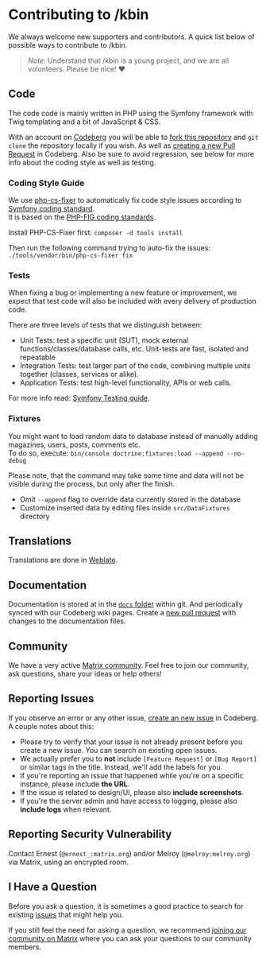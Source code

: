 # Contributing to /kbin

We always welcome new supporters and contributors. A quick list below of possible ways to contribute to /kbin.

> *Note*:
> Understand that /kbin is a young project, and we are all volunteers. Please be nice! ❤

## Code

The code code is mainly written in PHP using the Symfony framework with Twig templating and a bit of JavaScript & CSS.

With an account on [Codeberg](https://codeberg.org) you will be able to [fork this repository](https://codeberg.org/Kbin/kbin-core) and `git clone` the repository locally if you wish. As well as [creating a new Pull Request](https://codeberg.org/Kbin/kbin-core/pulls) in Codeberg. Also be sure to avoid regression, see below for more info about the coding style as well as testing.

### Coding Style Guide

We use [php-cs-fixer](https://cs.symfony.com/) to automatically fix code style issues according to [Symfony coding standard](https://symfony.com/doc/current/contributing/code/standards.html).  
It is based on the [PHP-FIG coding standards](https://www.php-fig.org/psr/).

Install PHP-CS-Fixer first: `composer -d tools install`

Then run the following command trying to auto-fix the issues: `./tools/vendor/bin/php-cs-fixer fix`

### Tests

When fixing a bug or implementing a new feature or improvement, we expect that test code will also be included with every delivery of production code.

There are three levels of tests that we distinguish between:

- Unit Tests: test a specific unit (SUT), mock external functions/classes/database calls, etc. Unit-tests are fast, isolated and repeatable
- Integration Tests: test larger part of the code, combining multiple units together (classes, services or alike).
- Application Tests: test high-level functionality, APIs or web calls.

For more info read: [Symfony Testing guide](https://symfony.com/doc/current/testing.html).

### Fixtures

You might want to load random data to database instead of manually adding magazines, users, posts, comments etc.  
To do so, execute: `bin/console doctrine:fixtures:load --append --no-debug`

Please note, that the command may take some time and data will not be visible during the process, but only after the finish.

- Omit `--append` flag to override data currently stored in the database
- Customize inserted data by editing files inside `src/DataFixtures` directory

## Translations

Translations are done in [Weblate](https://translate.codeberg.org/projects/kbin/).

## Documentation

Documentation is stored at in the [`docs` folder](https://codeberg.org/Kbin/kbin-core/src/branch/develop/docs) within git. And periodically synced with our Codeberg wiki pages. Create a [new pull request](https://codeberg.org/Kbin/kbin-core/pulls) with changes to the documentation files.

## Community

We have a very active [Matrix community](https://matrix.to/#/#kbin-space:matrix.org). Feel free to join our community, ask questions, share your ideas or help others!

## Reporting Issues

If you observe an error or any other issue, [create an new issue](https://codeberg.org/Kbin/kbin-core/issues) in Codeberg. A couple notes about this:

- Please try to verify that your issue is not already present before you create a new issue. You can search on existing open issues.
- We actually prefer you to **not** include `[Feature Request]` or `[Bug Report]` or similar tags in the title. Instead, we'll add the labels for you.
- If you're reporting an issue that happened while you're on a specific instance, please include **the URL**.
- If the issue is related to design/UI, please also **include screenshots**.
- If you're the server admin and have access to logging, please also **include logs** when relevant.

## Reporting Security Vulnerability

Contact Ernest (`@ernest_:matrix.org`) and/or Melroy (`@melroy:melroy.org`) via Matrix, using an encrypted room.

## I Have a Question

Before you ask a question, it is sometimes a good practice to search for existing [issues](https://codeberg.org/Kbin/kbin-core/issues) that might help you.

If you still feel the need for asking a question, we recommend [joining our community on Matrix](https://matrix.to/#/%23kbin-space:matrix.org) where you can ask your questions to our community members.

